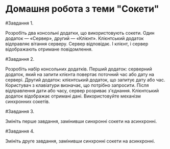 # Домашня робота з теми "Сокети"

#Завдання 1.

Розробіть два консольні додатки, що використовують сокети. 
Один додаток — «Сервер», другий — «Клієнт». Клієнтський 
додаток відправляє вітання серверу. Сервер відповідає. І клієнт, 
і сервер відображають отримане повідомлення. 

#Завдання 2.

Розробіть набір консольних додатків. Перший додаток: 
серверний додаток, який на запити клієнта повертає поточний 
час або дату на сервері. Другий додаток: клієнтський додаток, що 
запитує дату або час. Користувач з клавіатури визначає, що 
потрібно запросити. Після відправлення дати або часу, сервер 
розриває з'єднання. Клієнтський додаток відображає отримані 
дані. 
Використовуйте механізм синхронних сокетів.

#Завдання 3.

Змініть перше завдання, замінивши синхронні сокети на 
асинхронні.

#Завдання 4.

Змініть друге завдання, замінивши синхронні сокети на 
асинхронні.
